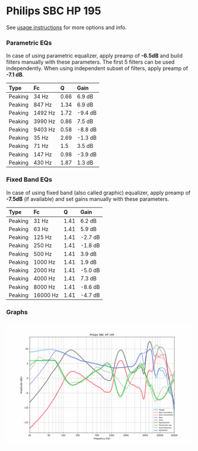 # Philips SBC HP 195
See [usage instructions](https://github.com/jaakkopasanen/AutoEq#usage) for more options and info.

### Parametric EQs
In case of using parametric equalizer, apply preamp of **-6.5dB** and build filters manually
with these parameters. The first 5 filters can be used independently.
When using independent subset of filters, apply preamp of **-7.1 dB**.

| Type    | Fc      |    Q | Gain    |
|:--------|:--------|:-----|:--------|
| Peaking | 34 Hz   | 0.66 | 6.9 dB  |
| Peaking | 847 Hz  | 1.34 | 6.9 dB  |
| Peaking | 1492 Hz | 1.72 | -9.4 dB |
| Peaking | 3990 Hz | 0.86 | 7.5 dB  |
| Peaking | 9403 Hz | 0.58 | -8.8 dB |
| Peaking | 35 Hz   | 2.69 | -1.3 dB |
| Peaking | 71 Hz   | 1.5  | 3.5 dB  |
| Peaking | 147 Hz  | 0.98 | -3.9 dB |
| Peaking | 430 Hz  | 1.87 | 1.3 dB  |

### Fixed Band EQs
In case of using fixed band (also called graphic) equalizer, apply preamp of **-7.5dB**
(if available) and set gains manually with these parameters.

| Type    | Fc       |    Q | Gain    |
|:--------|:---------|:-----|:--------|
| Peaking | 31 Hz    | 1.41 | 6.2 dB  |
| Peaking | 63 Hz    | 1.41 | 5.9 dB  |
| Peaking | 125 Hz   | 1.41 | -2.7 dB |
| Peaking | 250 Hz   | 1.41 | -1.8 dB |
| Peaking | 500 Hz   | 1.41 | 3.9 dB  |
| Peaking | 1000 Hz  | 1.41 | 1.9 dB  |
| Peaking | 2000 Hz  | 1.41 | -5.0 dB |
| Peaking | 4000 Hz  | 1.41 | 7.3 dB  |
| Peaking | 8000 Hz  | 1.41 | -8.6 dB |
| Peaking | 16000 Hz | 1.41 | -4.7 dB |

### Graphs
![](./Philips%20SBC%20HP%20195.png)